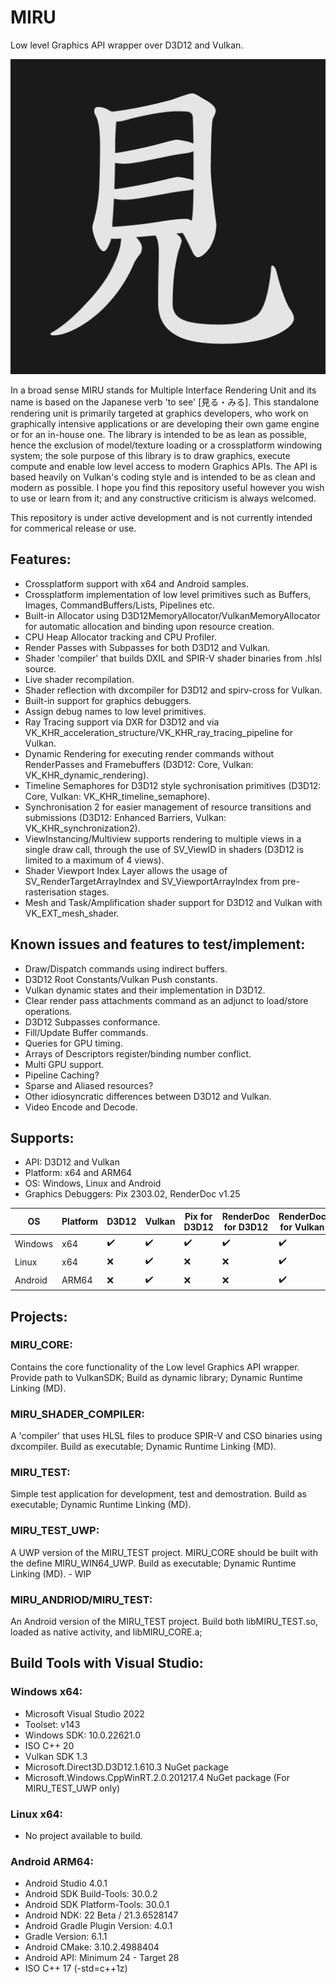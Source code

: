 # MIRU
Low level Graphics API wrapper over D3D12 and Vulkan.

![MIRU_LOGO](/Branding/logo.png)

In a broad sense MIRU stands for Multiple Interface Rendering Unit and its name is based on the Japanese verb 'to see' [見る・みる]. This standalone rendering unit is primarily targeted at graphics developers, who work on graphically intensive applications or are developing their own game engine or for an in-house one. The library is intended to be as lean as possible, hence the exclusion of model/texture loading or a crossplatform windowing system; the sole purpose of this library is to draw graphics, execute compute and enable low level access to modern Graphics APIs. The API is based heavily on Vulkan's coding style and is intended to be as clean and modern as possible.
I hope you find this repository useful however you wish to use or learn from it; and any constructive criticism is always welcomed.

This repository is under active development and is not currently intended for commerical release or use.

## Features:
- Crossplatform support with x64 and Android samples.
- Crossplatform implementation of low level primitives such as Buffers, Images, CommandBuffers/Lists, Pipelines etc.
- Built-in Allocator using D3D12MemoryAllocator/VulkanMemoryAllocator for automatic allocation and binding upon resource creation.
- CPU Heap Allocator tracking and CPU Profiler.
- Render Passes with Subpasses for both D3D12 and Vulkan.
- Shader 'compiler' that builds DXIL and SPIR-V shader binaries from .hlsl source.
- Live shader recompilation.
- Shader reflection with dxcompiler for D3D12 and spirv-cross for Vulkan.
- Built-in support for graphics debuggers.
- Assign debug names to low level primitives.
- Ray Tracing support via DXR for D3D12 and via VK_KHR_acceleration_structure/VK_KHR_ray_tracing_pipeline for Vulkan.
- Dynamic Rendering for executing render commands without RenderPasses and Framebuffers (D3D12: Core, Vulkan: VK_KHR_dynamic_rendering).
- Timeline Semaphores for D3D12 style sychronisation primitives (D3D12: Core, Vulkan: VK_KHR_timeline_semaphore).
- Synchronisation 2 for easier management of resource transitions and submissions (D3D12: Enhanced Barriers, Vulkan: VK_KHR_synchronization2).
- ViewInstancing/Multiview supports rendering to multiple views in a single draw call, through the use of SV_ViewID in shaders (D3D12 is limited to a maximum of 4 views).
- Shader Viewport Index Layer allows the usage of SV_RenderTargetArrayIndex and SV_ViewportArrayIndex from pre-rasterisation stages.
- Mesh and Task/Amplification shader support for D3D12 and Vulkan with VK_EXT_mesh_shader.

## Known issues and features to test/implement:
- Draw/Dispatch commands using indirect buffers.
- D3D12 Root Constants/Vulkan Push constants.
- Vulkan dynamic states and their implementation in D3D12.
- Clear render pass attachments command as an adjunct to load/store operations.
- D3D12 Subpasses conformance.
- Fill/Update Buffer commands.
- Queries for GPU timing.
- Arrays of Descriptors register/binding number conflict.
- Multi GPU support.
- Pipeline Caching?
- Sparse and Aliased resources?
- Other idiosyncratic differences between D3D12 and Vulkan.
- Video Encode and Decode.

## Supports:
- API: D3D12 and Vulkan
- Platform: x64 and ARM64
- OS: Windows, Linux and Android
- Graphics Debuggers: Pix 2303.02, RenderDoc v1.25

| OS      | Platform | D3D12            | Vulkan           | Pix for D3D12    | RenderDoc for D3D12 | RenderDoc for Vulkan |
| ------- | -------- | ---------------- | ---------------- | ---------------- | ------------------- | -------------------- |
| Windows | x64      |:heavy_check_mark:|:heavy_check_mark:|:heavy_check_mark:|:heavy_check_mark:   |:heavy_check_mark:    |
| Linux   | x64      |:x:               |:heavy_check_mark:|:x:               |:x:                  |:heavy_check_mark:    |
| Android | ARM64    |:x:               |:heavy_check_mark:|:x:               |:x:                  |:heavy_check_mark:    |

## Projects:
### MIRU_CORE: 
Contains the core functionality of the Low level Graphics API wrapper. Provide path to VulkanSDK; Build as dynamic library; Dynamic Runtime Linking (MD).

### MIRU_SHADER_COMPILER: 
A 'compiler' that uses HLSL files to produce SPIR-V and CSO binaries using dxcompiler. Build as executable; Dynamic Runtime Linking (MD).

### MIRU_TEST: 
Simple test application for development, test and demostration. Build as executable; Dynamic Runtime Linking (MD).

### MIRU_TEST_UWP:
A UWP version of the MIRU_TEST project. MIRU_CORE should be built with the define MIRU_WIN64_UWP. Build as executable; Dynamic Runtime Linking (MD). - WIP

### MIRU_ANDRIOD/MIRU_TEST:
An Android version of the MIRU_TEST project. Build both libMIRU_TEST.so, loaded as native activity, and libMIRU_CORE.a;

## Build Tools with Visual Studio:
### Windows x64:
- Microsoft Visual Studio 2022
- Toolset: v143 
- Windows SDK: 10.0.22621.0
- ISO C++ 20
- Vulkan SDK 1.3
- Microsoft.Direct3D.D3D12.1.610.3 NuGet package
- Microsoft.Windows.CppWinRT.2.0.201217.4 NuGet package (For MIRU_TEST_UWP only)

### Linux x64:
- No project available to build.

### Android ARM64:
- Android Studio 4.0.1
- Android SDK Build-Tools: 30.0.2
- Android SDK Platform-Tools: 30.0.1
- Android NDK: 22 Beta / 21.3.6528147
- Android Gradle Plugin Version: 4.0.1
- Gradle Version: 6.1.1
- Android CMake: 3.10.2.4988404
- Android API: Minimum 24 - Target 28
- ISO C++ 17 (-std=c++1z)

